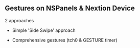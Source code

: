 ## Gestures on NSPanels & Nextion Device

2 approaches
* Simple 'Side Swipe' approach

* Comprehensive gestures (tch0 & GESTURE timer)
